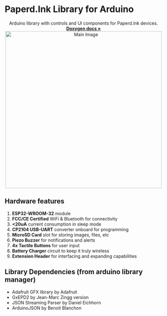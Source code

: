 # Paperd.Ink Library for Arduino
<p align="center">
  Arduino library with controls and UI components for Paperd.Ink devices.
  <br />
  <a href="https://docs.paperd.ink/PaperdInk-Library/"><strong>Doxygen docs »</strong></a>
  <br />
  <img src="https://github.com/paperdink/PaperdInk-Library/raw/main/extras/Main_Image.png" width=500px alt="Main Image">
</p>

## Hardware features
1. **ESP32-WROOM-32** module
2. **FCC/CE Certified** WiFi & Bluetooth for connectivity
3. **<20uA** current consumption in sleep mode
4. **CP2104 USB-UART** converter onboard for programming
5. **MicroSD Card** slot for storing images, files, etc
6. **Piezo Buzzer** for notifications and alerts
7. **4x Tactile Buttons** for user input
8. **Battery Charger** circuit to keep it truly wireless
9. **Extension Header** for interfacing and expanding capabilities

## Library Dependencies (from arduino library manager)
  - Adafruit GFX library by Adafruit
  - GxEPD2 by Jean-Marc Zingg version
  - JSON Streaming Parser by Daniel Eichhorn
  - ArduinoJSON by Benoit Blanchon

